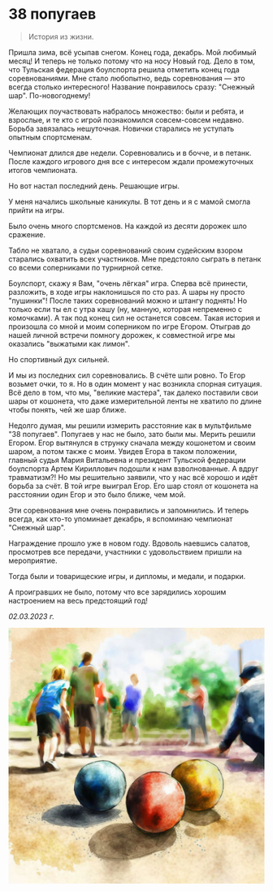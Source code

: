 # 38 попугаев

> История из жизни.

Пришла зима, всё усыпав снегом. Конец года, декабрь. Мой любимый месяц! И теперь не только потому что на носу Новый год. Дело в том, что Тульская федерация боулспорта решила отметить конец года соревнованиями. Мне стало любопытно, ведь соревнования — это всегда столько интересного! Название понравилось сразу: "Снежный шар". По-новогоднему!

Желающих поучаствовать набралось множество: были и ребята, и взрослые, и те кто с игрой познакомился совсем-совсем недавно. Борьба завязалась нешуточная. Новички старались не уступать опытным спортсменам.

Чемпионат длился две недели. Соревновались и в бочче, и в петанк. После каждого игрового дня все с интересом ждали промежуточных итогов чемпионата.

Но вот настал последний день. Решающие игры.

У меня начались школьные каникулы. В тот день и я с мамой смогла прийти на игры.

Было очень много спортсменов. На каждой из десяти дорожек шло сражение.

Табло не хватало, а судьи соревнований своим судейским взором старались охватить всех участников. Мне предстояло сыграть в петанк со всеми соперниками по турнирной сетке.

Боулспорт, скажу я Вам, "очень лёгкая" игра. Сперва всё принести, разложить, в ходе игры наклонишься по сто раз. А шары ну просто "пушинки"! После таких соревнований можно и штангу поднять! Но только если ты ел с утра кашу (ну, манную, которая непременно с комочками). А так под конец сил не останется совсем. Такая история и произошла со мной и моим соперником по игре Егором. Отыграв до нашей личной встречи помногу дорожек, к совместной игре мы оказались "выжатыми как лимон".

Но спортивный дух сильней.

И мы из последних сил соревновались. В счёте шли ровно. То Егор возьмет очки, то я. Но в один момент у нас возникла спорная ситуация. Всё дело в том, что мы, "великие мастера", так далеко поставили свои шары от кошонета, что даже измерительной ленты не хватило по длине чтобы понять, чей же шар ближе.
 
Недолго думая, мы решили измерить расстояние как в мультфильме "38 попугаев". Попугаев у нас не было, зато были мы. Мерить решили Егором. Егор вытянулся в струнку сначала между кошонетом и своим шаром, а потом также с моим. Увидев Егора в таком положении, главный судья Мария Витальевна и президент Тульской федерации боулспорта Артем Кириллович подошли к нам взволнованные. А вдруг травматизм?! Но мы решительно заявили, что у нас всё хорошо и идёт борьба за счёт. В той игре выиграл Егор. Его шар стоял от кошонета на расстоянии один Егор и это было ближе, чем мой.

Эти соревнования мне очень понравились и запомнились. И теперь всегда, как кто-то упоминает декабрь, я вспоминаю чемпионат "Снежный шар".

Награждение прошло уже в новом году. Вдоволь наевшись салатов, просмотрев все передачи, участники с удовольствием пришли на мероприятие.

Тогда были и товарищеские игры, и дипломы, и медали, и подарки.

А проигравших не было, потому что все зарядились хорошим настроением на весь предстоящий год!

*02.03.2023  г.*

![Соревнования по боулспорту](../images/boulsport.jpg)
